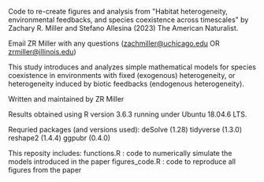 Code to re-create figures and analysis from "Habitat heterogeneity, environmental feedbacks, and species coexistence across timescales" by Zachary R. Miller and Stefano Allesina (2023) The American Naturalist.

Email ZR Miller with any questions (zachmiller@uchicago.edu OR zrmiller@illinois.edu)

This study introduces and analyzes simple mathematical models for species coexistence in environments with fixed (exogenous) heterogeneity, or heterogeneity induced by biotic feedbacks (endogenous heterogeneity).

Written and maintained by ZR Miller

Results obtained using R version 3.6.3 running under Ubuntu 18.04.6 LTS. 

Requried packages (and versions used):
deSolve (1.28)
tidyverse (1.3.0)
reshape2 (1.4.4)
ggpubr (0.4.0)

This reposity includes:
functions.R : code to numerically simulate the models introduced in the paper
figures_code.R : code to reproduce all figures from the paper

